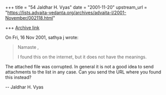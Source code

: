 +++
title = "54 Jaldhar H. Vyas"
date = "2001-11-20"
upstream_url = "https://lists.advaita-vedanta.org/archives/advaita-l/2001-November/002118.html"

+++
[Archive link](https://lists.advaita-vedanta.org/archives/advaita-l/2001-November/002118.html)

On Fri, 16 Nov 2001, sathya j wrote:

> Namaste ,
>
> I found this on the internet, but it does not have the
> meanings.
>

The attached file was corrupted.  In general it is not a good idea to send
attachments to the list in any case.  Can you send the URL where you found
this instead?

--
Jaldhar H. Vyas <jaldhar at braincells.com>

